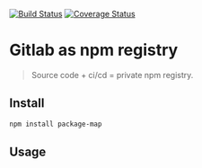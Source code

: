 [![Build Status](https://travis-ci.org/wmzy/package-map.svg?branch=master)](https://travis-ci.org/wmzy/package-map)
[![Coverage Status](https://coveralls.io/repos/github/wmzy/package-map/badge.svg?branch=master)](https://coveralls.io/github/wmzy/package-map?branch=master)
# Gitlab as npm registry

> Source code + ci/cd = private npm registry.

## Install

```bash
npm install package-map
```

## Usage
